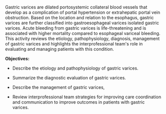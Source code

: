 Gastric varices are dilated portosystemic collateral blood vessels that develop as a complication of portal hypertension or extrahepatic portal vein obstruction. Based on the location and relation to the esophagus, gastric varices are further classified into gastroesophageal varices isolated gastric varices. Acute bleeding from gastric varices is life-threatening and is associated with higher mortality compared to esophageal variceal bleeding. This activity reviews the etiology, pathophysiology, diagnosis, management of gastric varices and highlights the interprofessional team's role in evaluating and managing patients with this condition.

**Objectives:**
- Describe the etiology and pathophysiology of gastric varices.
- Summarize the diagnostic evaluation of gastric varices.
- Describe the management of gastric varices,

- Review interprofessional team strategies for improving care coordination and communication to improve outcomes in patients with gastric varices.